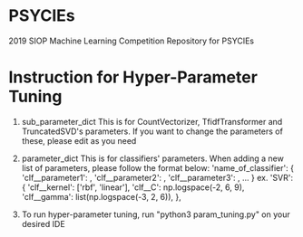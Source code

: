 # PSYCIEs
2019 SIOP Machine Learning Competition Repository for PSYCIEs

# Instruction for Hyper-Parameter Tuning
1. sub_parameter_dict
This is for CountVectorizer, TfidfTransformer and TruncatedSVD's parameters.
If you want to change the parameters of these, please edit as you need

2. parameter_dict
This is for classifiers' parameters.
When adding a new list of parameters, please follow the format below:
'name_of_classifier': {
  'clf__parameter1': <list of values>,
  'clf__parameter2': <list of values>,
  'clf__parameter3': <list of values>,
  ...
}
ex.
'SVR': {
      'clf__kernel': ['rbf', 'linear'],
      'clf__C': np.logspace(-2, 6, 9),
      'clf__gamma': list(np.logspace(-3, 2, 6)),
      },

3. To run hyper-parameter tuning, run "python3 param_tuning.py" on your desired IDE
